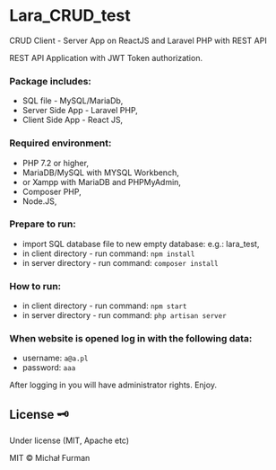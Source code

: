 # Lara_CRUD_test
CRUD Client - Server  App on ReactJS and Laravel PHP with REST API

REST API Application with JWT Token authorization.

### Package includes:

- SQL file - MySQL/MariaDb,
- Server Side App - Laravel PHP,
- Client Side App - React JS,

### Required environment:
- PHP 7.2 or higher,
- MariaDB/MySQL with MYSQL Workbench,
- or Xampp with MariaDB and PHPMyAdmin,
- Composer PHP,
- Node.JS,

### Prepare to run:
- import SQL database file to new empty database: e.g.: lara_test,
- in client directory - run command: 
````npm install ````
- in server directory - run command: 
```composer install ```

### How to run:
- in client directory - run command: 
```npm start ```
- in server directory - run command: 
```php artisan server ```

### When website is opened log in with the following data:
- username: ```a@a.pl```
- password: ```aaa```

After logging in you will have administrator rights.
Enjoy.

## License :old_key:

Under license (MIT, Apache etc)

MIT © Michał Furman
